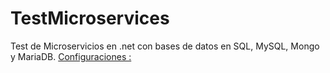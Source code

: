 # TestMicroservices
Test de Microservicios en .net con bases de datos en SQL, MySQL, Mongo y MariaDB.
[Configuraciones : ](https://github.com/jhoncastrillon9/TestMicroservices.Net)

